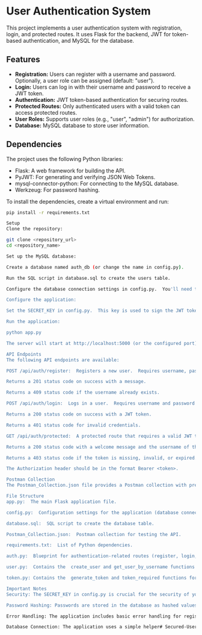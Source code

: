 # User Authentication System

This project implements a user authentication system with registration, login, and protected routes. It uses Flask for the backend, JWT for token-based authentication, and MySQL for the database.

## Features

* **Registration:** Users can register with a username and password.  Optionally, a user role can be assigned (default: "user").
* **Login:** Users can log in with their username and password to receive a JWT token.
* **Authentication:** JWT token-based authentication for securing routes.
* **Protected Routes:** Only authenticated users with a valid token can access protected routes.
* **User Roles:** Supports user roles (e.g., "user", "admin") for authorization.
* **Database:** MySQL database to store user information.

## Dependencies

The project uses the following Python libraries:

* Flask: A web framework for building the API.
* PyJWT: For generating and verifying JSON Web Tokens.
* mysql-connector-python:  For connecting to the MySQL database.
* Werkzeug: For password hashing.

To install the dependencies, create a virtual environment and run:

```bash
pip install -r requirements.txt

Setup
Clone the repository:

git clone <repository_url>
cd <repository_name>

Set up the MySQL database:

Create a database named auth_db (or change the name in config.py).

Run the SQL script in database.sql to create the users table.

Configure the database connection settings in config.py.  You'll need to provide the host, user, password, and database name.

Configure the application:

Set the SECRET_KEY in config.py.  This key is used to sign the JWT tokens.  Important: Use a strong, random, and secret key.

Run the application:

python app.py

The server will start at http://localhost:5000 (or the configured port).

API Endpoints
The following API endpoints are available:

POST /api/auth/register:  Registers a new user.  Requires username, password, and optionally role in the request body.

Returns a 201 status code on success with a message.

Returns a 409 status code if the username already exists.

POST /api/auth/login:  Logs in a user.  Requires username and password in the request body.

Returns a 200 status code on success with a JWT token.

Returns a 401 status code for invalid credentials.

GET /api/auth/protected:  A protected route that requires a valid JWT token in the Authorization header.

Returns a 200 status code with a welcome message and the username of the authenticated user.

Returns a 403 status code if the token is missing, invalid, or expired.

The Authorization header should be in the format Bearer <token>.

Postman Collection
The Postman_Collection.json file provides a Postman collection with pre-defined requests for testing the API endpoints.  Import this collection into Postman to easily test the registration, login, and protected routes.

File Structure
app.py:  The main Flask application file.

config.py:  Configuration settings for the application (database connection, secret key).

database.sql:  SQL script to create the database table.

Postman_Collection.json:  Postman collection for testing the API.

requirements.txt:  List of Python dependencies.

auth.py:  Blueprint for authentication-related routes (register, login, protected).

user.py:  Contains the  create_user and get_user_by_username functions to interact with the database.

token.py: Contains the  generate_token and token_required functions for generating and validating JWTs.

Important Notes
Security: The SECRET_KEY in config.py is crucial for the security of your application.  Do not use the default key in a production environment. Generate a strong, random key and keep it secret.

Password Hashing: Passwords are stored in the database as hashed values using Werkzeug's generate_password_hash function.  Never store plain-text passwords.

Error Handling: The application includes basic error handling for registration, login, and token authentication.  You may want to add more robust error handling for a production environment.

Database Connection: The application uses a simple helper# Secured-User-Authentication-System-Project
